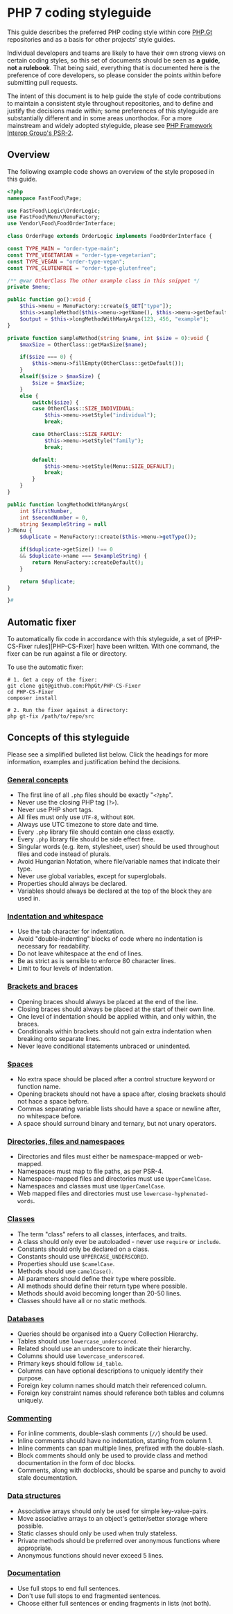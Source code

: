 # PHP 7 coding styleguide

This guide describes the preferred PHP coding style within core [PHP.Gt](https://github.com/phpgt) repositories and as a basis for other projects' style guides.

Individual developers and teams are likely to have their own strong views on certain coding styles, so this set of documents should be seen as **a guide, not a rulebook**. That being said, everything that is documented here is the preference of core developers, so please consider the points within before submitting pull requests.

The intent of this document is to help guide the style of code contributions to maintain a consistent style throughout repositories, and to define and justify the decisions made within; some preferences of this styleguide are substantially different and in some areas unorthodox. For a more mainstream and widely adopted styleguide, please see [PHP Framework Interop Group's PSR-2][psr2].

[psr2]: http://www.php-fig.org/psr/psr-2/

## Overview

The following example code shows an overview of the style proposed in this guide.

```php
<?php
namespace FastFood\Page;

use FastFood\Logic\OrderLogic;
use FastFood\Menu\MenuFactory;
use Vendor\Food\FoodOrderInterface;

class OrderPage extends OrderLogic implements FoodOrderInterface {

const TYPE_MAIN = "order-type-main";
const TYPE_VEGETARIAN = "order-type-vegetarian";
const TYPE_VEGAN = "order-type-vegan";
const TYPE_GLUTENFREE = "order-type-glutenfree";

/** @var OtherClass The other example class in this snippet */
private $menu;

public function go():void {
	$this->menu = MenuFactory::create($_GET["type"]);
	$this->sampleMethod($this->menu->getName(), $this->menu->getDefaultSize());
	$output = $this->longMethodWithManyArgs(123, 456, "example");
}

private function sampleMethod(string $name, int $size = 0):void {
	$maxSize = OtherClass::getMaxSize($name);

	if($size === 0) {
		$this->menu->fillEmpty(OtherClass::getDefault());
	}
	elseif($size > $maxSize) {
		$size = $maxSize;
	}
	else {
		switch($size) {
		case OtherClass::SIZE_INDIVIDUAL:
			$this->menu->setStyle("individual");
			break;

		case OtherClass::SIZE_FAMILY:
			$this->menu->setStyle("family");
			break;

		default:
			$this->menu->setStyle(Menu::SIZE_DEFAULT);
			break;
		}
	}
}

public function longMethodWithManyArgs(
	int $firstNumber,
	int $secondNumber = 0,
	string $exampleString = null
):Menu {
	$duplicate = MenuFactory::create($this->menu->getType());

	if($duplicate->getSize() !== 0
	&& $duplicate->name === $exampleString) {
		return MenuFactory::createDefault();
	}

	return $duplicate;
}

}#
```

## Automatic fixer

To automatically fix code in accordance with this styleguide, a set of [PHP-CS-Fixer rules][PHP-CS-Fixer] have been written. With one command, the fixer can be run against a file or directory.

To use the automatic fixer:

```
# 1. Get a copy of the fixer:
git clone git@github.com:PhpGt/PHP-CS-Fixer
cd PHP-CS-Fixer
composer install

# 2. Run the fixer against a directory:
php gt-fix /path/to/repo/src
```

## Concepts of this styleguide

Please see a simplified bulleted list below. Click the headings for more information, examples and justification behind the decisions.

### [General concepts](general)

+ The first line of all `.php` files should be exactly "`<?php`".
+ Never use the closing PHP tag (`?>`).
+ Never use PHP short tags.
+ All files must only use `UTF-8`, without `BOM`.
+ Always use UTC timezone to store date and time.
+ Every `.php` library file should contain one class exactly.
+ Every `.php` library file should be side effect free.
+ Singular words (e.g. item, stylesheet, user) should be used throughout files and code instead of plurals.
+ Avoid Hungarian Notation, where file/variable names that indicate their type.
+ Never use global variables, except for superglobals.
+ Properties should always be declared.
+ Variables should always be declared at the top of the block they are used in.

### [Indentation and whitespace](indentation-whitespace)

+ Use the tab character for indentation.
+ Avoid "double-indenting" blocks of code where no indentation is necessary for readability.
+ Do not leave whitespace at the end of lines.
+ Be as strict as is sensible to enforce 80 character lines.
+ Limit to four levels of indentation.

### [Brackets and braces](brackets-braces)

+ Opening braces should always be placed at the end of the line.
+ Closing braces should always be placed at the start of their own line.
+ One level of indentation should be applied within, and only within, the braces.
+ Conditionals within brackets should not gain extra indentation when breaking onto separate lines.
+ Never leave conditional statements unbraced or unindented.

### [Spaces](spaces)

+ No extra space should be placed after a control structure keyword or function name.
+ Opening brackets should not have a space after, closing brackets should not hace a space before.
+ Commas separating variable lists should have a space or newline after, no whitespace before.
+ A space should surround binary and ternary, but not unary operators.

### [Directories, files and namespaces](directories-files-namespaces)

+ Directories and files must either be namespace-mapped or web-mapped.
+ Namespaces must map to file paths, as per PSR-4.
+ Namespace-mapped files and directories must use `UpperCamelCase`.
+ Namespaces and classes must use `UpperCamelCase`.
+ Web mapped files and directories must use `lowercase-hyphenated-words`.

### [Classes](classes)

+ The term "class" refers to all classes, interfaces, and traits.
+ A class should only ever be autoloaded - never use `require` or `include`.
+ Constants should only be declared on a class.
+ Constants should use `UPPERCASE_UNDERSCORED`.
+ Properties should use `$camelCase`.
+ Methods should use `camelCase()`.
+ All parameters should define their type where possible.
+ All methods should define their return type where possible.
+ Methods should avoid becoming longer than 20-50 lines.
+ Classes should have all or no static methods.

### [Databases](databases)

+ Queries should be organised into a Query Collection Hierarchy.
+ Tables should use `lowercase_underscored`.
+ Related should use an underscore to indicate their hierarchy.
+ Columns should use `lowercase_underscored`.
+ Primary keys should follow `id_table`.
+ Columns can have optional descriptions to uniquely identify their purpose.
+ Foreign key column names should match their referenced column.
+ Foreign key constraint names should reference both tables and columns uniquely.

### [Commenting](commenting)

+ For inline comments, double-slash comments (`//`) should be used.
+ Inline comments should have no indentation, starting from column 1.
+ Inline comments can span multiple lines, prefixed with the double-slash.
+ Block comments should only be used to provide class and method documentation in the form of doc blocks.
+ Comments, along with docblocks, should be sparse and punchy to avoid stale documentation.

### [Data structures](data-structures)

+ Associative arrays should only be used for simple key-value-pairs.
+ Move associative arrays to an object's getter/setter storage where possible.
+ Static classes should only be used when truly stateless.
+ Private methods should be preferred over anonymous functions where appropriate.
+ Anonymous functions should never exceed 5 lines.

### [Documentation](documentation)

+ Use full stops to end full sentences.
+ Don't use full stops to end fragmented sentences.
+ Choose either full sentences or ending fragments in lists (not both).